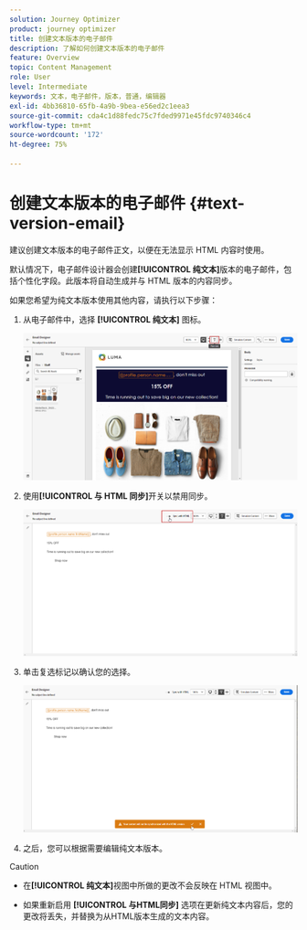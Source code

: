 ```yaml
---
solution: Journey Optimizer
product: journey optimizer
title: 创建文本版本的电子邮件
description: 了解如何创建文本版本的电子邮件
feature: Overview
topic: Content Management
role: User
level: Intermediate
keywords: 文本，电子邮件，版本，普通，编辑器
exl-id: 4bb36810-65fb-4a9b-9bea-e56ed2c1eea3
source-git-commit: cda4c1d88fedc75c7fded9971e45fdc9740346c4
workflow-type: tm+mt
source-wordcount: '172'
ht-degree: 75%

---
```


# 创建文本版本的电子邮件 {#text-version-email}

建议创建文本版本的电子邮件正文，以便在无法显示 HTML 内容时使用。

默认情况下，电子邮件设计器会创建&#x200B;**[!UICONTROL 纯文本]**&#x200B;版本的电子邮件，包括个性化字段。此版本将自动生成并与 HTML 版本的内容同步。

如果您希望为纯文本版本使用其他内容，请执行以下步骤：

1. 从电子邮件中，选择 **[!UICONTROL 纯文本]** 图标。

   ![](assets/text_version_3.png)

1. 使用&#x200B;**[!UICONTROL 与 HTML 同步]**&#x200B;开关以禁用同步。

   ![](assets/text_version_1.png)

1. 单击复选标记以确认您的选择。

   ![](assets/text_version_2.png)

1. 之后，您可以根据需要编辑纯文本版本。

>[!CAUTION]
>
>* 在&#x200B;**[!UICONTROL 纯文本]**&#x200B;视图中所做的更改不会反映在 HTML 视图中。
>
>* 如果重新启用 **[!UICONTROL 与HTML同步]** 选项在更新纯文本内容后，您的更改将丢失，并替换为从HTML版本生成的文本内容。
